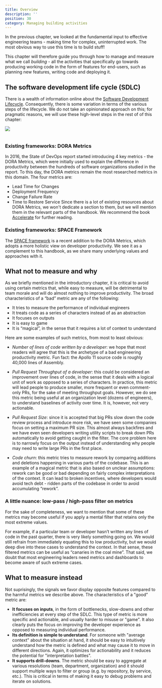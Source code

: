 ```yaml
---
title: Overview
description: ''
position: 30
category: Managing building activities
---
```


In the previous chapter, we looked at the fundamental input to effective engineering teams - making time for complex, uninterrupted work. The most obvious way to use this time is to build stuff! 

This chapter will therefore guide you through how to manage and measure what we call *building* - all the activities that specifically go towards producing working code in the form of features for end-users, such as planning new features, writing code and deploying it.
## The software development life cycle (SDLC)

There is a wealth of information online about the [Software Development Lifecycle](https://en.wikipedia.org/wiki/Systems_development_life_cycle). Consequently, there is some variation in terms of the various steps of the lifecycle. We do not take an opinionated approach on this; for pragmatic reasons, we will use these high-level steps in the rest of of this chapter:

<img src="/img/sflc.svg" class="mx-auto" style="min-height: 2rem;"/>

### Existing frameworks: DORA Metrics

In 2016, the State of DevOps report started introducing 4 key metrics - the DORA Metrics, which were initially used to explain the difference in productivity between the hundreds of software organizations studied in the report. To this day, the DORA metrics remain the most researched metrics in this domain. The four metrics are:
- Lead Time for Changes
- Deployment Frequency
- Change Failure Rate
- Time to Restore Service
Since there is a lot of existing resources about DORA Metrics, we won't dedicate a section to them, but we will mention them in the relevant parts of the handbook. We recommend the book [Accelerate](https://www.amazon.com/Accelerate-Software-Performing-Technology-Organizations) for further reading.

### Existing frameworks: SPACE Framework
The [SPACE framework](https://queue.acm.org/detail.cfm?id=3454124) is a recent addition to the DORA Metrics, which adopts a more holistic view on developer productivity. We see it as a complement to this handbook, as we share many underlying values and approaches with it.

## What not to measure and why

As we briefly mentioned in the introductory chapter, it is critical to avoid using certain metrics that, while easy to measure, will be detrimental to team morale and will do almost nothing to improve productivity. The broad characteristics of a “bad” metric are any of the following:

- It tries to measure the performance of individual engineers
- It treats code as a series of characters instead of as an abstraction
- It focuses on outputs
- It is easy to game
- It is “magical”, in the sense that it requires a lot of context to understand

Here are some examples of such metrics, from most to least obvious:

- *Number of lines of code written by a developer*: we hope that most readers will agree that this is the archetype of a bad engineering productivity metric. Fun fact: the Apollo 11 source code is roughly 40,000 lines of Assembly. 
 
- *Pull Request Throughput of a developer*: this could be considered an improvement over lines of code, in the sense that it deals with a logical unit of work as opposed to a series of characters. In practice, this metric will lead people to produce smaller, more frequent or even comment-only PRs, for the sake of meeting throughput goals. However, we do see this metric being useful at an organization level (dozens of engineers), to understand baselines of activity over time. It is, however, not very actionable.

- *Pull Request Size*: since it is accepted that big PRs slow down the code review process and introduce more risk, we have seen some companies focus on setting a maximum PR size. This almost always backfires and we have even seen developers writing utility scripts to break down PRs automatically to avoid getting caught in the filter. The core problem here is to narrowly focus on the output instead of understanding why people may need to write large PRs in the first place.
 
- *Code churn*: this metric tries to measure rework by comparing additions and deletions happening in various parts of the codebase. This is an example of a magical metric that is also based on unclear assumptions: rework can be good or bad depending on fairly complex interpretations of the context. It can lead to broken incentives, where developers would avoid tech debt - ridden parts of the codebase in order to avoid accumulating “rework”.

### A little nuance: low-pass / high-pass filter on metrics

For the sake of completeness, we want to mention that some of these metrics may become useful if you apply a mental filter that retains only the most extreme values. 

For example, if a particular team or developer hasn’t written any lines of code in the past quarter, there is very likely something going on. We would still refrain from immediately equating this to low productivity, but we would deep dive into these cases to understand the context. In that sense, these filtered metrics can be useful as “canaries in the coal mine”. That said, we doubt that most engineering leaders need metrics and dashboards to become aware of such extreme cases. 

## What to measure instead

Not suprisingly, the signals we favor display opposite features compared to the harmful metrics we describe above. The characteristics of a "good" metric are:

- **It focuses on inputs**, in the form of bottlenecks, slow-downs and other inefficiencies at every step of the SDLC. This type of metric is more specific and actionable, and usually harder to misuse or "game". It also clearly puts the focus on improving the developer experience as opposed to measuring individual performance.
- **Its definition is simple to understand**. For someone with "average context" about the situation at hand, it should be easy to intuitively understand how the metric is defined and what may cause it to move in different directions. Again, it optimizes for actionability and it reduces the potential for "interpretation battles".
- **It supports drill-downs**. The metric should be easy to aggregate at various resolutions (team, department, organization) and it should support multiple ways to filter or group (e.g. by repository, by service, etc.). This is critical in terms of making it easy to debug problems and iterate on solutions.
